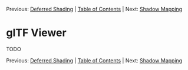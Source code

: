 Previous: [Deferred Shading](006_Deferred_Shading.md) | [Table of Contents](README.md) | Next: [Shadow Mapping](008_Shadow_Mapping.md)

# glTF Viewer

TODO

Previous: [Deferred Shading](006_Deferred_Shading.md) | [Table of Contents](README.md) | Next: [Shadow Mapping](008_Shadow_Mapping.md)

